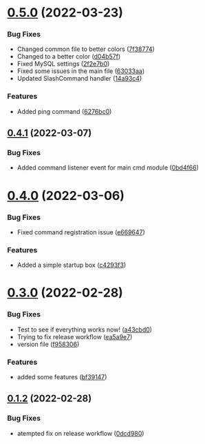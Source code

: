 # [0.5.0](https://github.com/Greazi-Times/Discord_Bot_Foundation/compare/v0.4.1...v0.5.0) (2022-03-23)


### Bug Fixes

* Changed common file to better colors ([7f38774](https://github.com/Greazi-Times/Discord_Bot_Foundation/commit/7f387745e59b8be59aa2db84a71f10177f668a7f))
* Changed to a better color ([d04b57f](https://github.com/Greazi-Times/Discord_Bot_Foundation/commit/d04b57f0d73c1b8ea32017e385c0bbb052e47845))
* Fixed MySQL settings ([2f2e7b0](https://github.com/Greazi-Times/Discord_Bot_Foundation/commit/2f2e7b05e93dcaa5ae72d3ea47e01e69034202c3))
* Fixed some issues in the main file ([63033aa](https://github.com/Greazi-Times/Discord_Bot_Foundation/commit/63033aa06a20001b306aaf59e311a676d534bef2))
* Updated SlashCommand handler ([14a93c4](https://github.com/Greazi-Times/Discord_Bot_Foundation/commit/14a93c43cdd1802e0c4b208af0db2984a59225c3))


### Features

* Added ping command ([6276bc0](https://github.com/Greazi-Times/Discord_Bot_Foundation/commit/6276bc0ca67850d49e0bd9443d78442800945560))



## [0.4.1](https://github.com/Greazi-Times/Discord_Bot_Foundation/compare/v0.4.0...v0.4.1) (2022-03-07)


### Bug Fixes

* Added command listener event for main cmd module ([0bd4f66](https://github.com/Greazi-Times/Discord_Bot_Foundation/commit/0bd4f668338bfc499fe75591d6344ccf33c569f1))



# [0.4.0](https://github.com/Greazi-Times/Discord_Bot_Foundation/compare/v0.3.0...v0.4.0) (2022-03-06)


### Bug Fixes

* Fixed command registration issue ([e669647](https://github.com/Greazi-Times/Discord_Bot_Foundation/commit/e669647bd937ef74d700b4c41ed64b5db77b5fd2))


### Features

* Added a simple startup box ([c4293f3](https://github.com/Greazi-Times/Discord_Bot_Foundation/commit/c4293f3c278f1013c201ad6cca3b269dae810529))



# [0.3.0](https://github.com/Greazi-Times/Discord_Bot_Foundation/compare/v0.1.2...v0.3.0) (2022-02-28)


### Bug Fixes

* Test to see if everything works now! ([a43cbd0](https://github.com/Greazi-Times/Discord_Bot_Foundation/commit/a43cbd0c299c1b490c14fbd9c9df03a9cda42d6e))
* Trying to fix release workflow ([ea5a9e7](https://github.com/Greazi-Times/Discord_Bot_Foundation/commit/ea5a9e76b368f273d7e99e5ee5c75a0c2bdf8ff4))
* version file ([f958306](https://github.com/Greazi-Times/Discord_Bot_Foundation/commit/f958306e3160d277ddb67bf7029dcd966d2b764b))


### Features

* added some features ([bf39147](https://github.com/Greazi-Times/Discord_Bot_Foundation/commit/bf39147b2eddbfb1685aa0b455f5c3e28fc6960d))



## [0.1.2](https://github.com/Greazi-Times/Discord_Bot_Foundation/compare/v0.1.1...v0.1.2) (2022-02-28)


### Bug Fixes

* atempted fix on release workflow ([0dcd980](https://github.com/Greazi-Times/Discord_Bot_Foundation/commit/0dcd980dd89189ffd2a583ff6168ff8de2208841))



